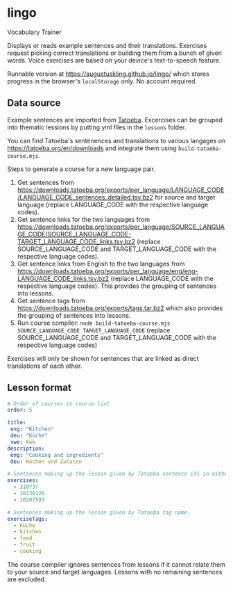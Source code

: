 # lingo
Vocabulary Trainer

Displays or reads example sentences and their translations. Exercises request picking correct translations or building them from a bunch of given words. Voice exercises are based on your device's text-to-speech feature.

Runnable version at https://augustuskling.github.io/lingo/ which stores progress in the browser's `localStorage` only. No account required.

## Data source
Example sentences are imported from [Tatoeba](https://tatoeba.org/). Excercises can be grouped into thematic lessions by putting yml files in the `lessons` folder.

You can find Tatoeba's sentenences and translations to various langages on https://tatoeba.org/en/downloads and integrate them using `build-tatoeba-course.mjs`.

Steps to generate a course for a new language pair.
1. Get sentences from https://downloads.tatoeba.org/exports/per_language/LANGUAGE_CODE/LANGUAGE_CODE_sentences_detailed.tsv.bz2 for source and target language (replace LANGUAGE_CODE with the respective language codes).
2. Get sentence links for the two languages from https://downloads.tatoeba.org/exports/per_language/SOURCE_LANGUAGE_CODE/SOURCE_LANGUAGE_CODE-TARGET_LANGUAGE_CODE_links.tsv.bz2 (replace SOURCE_LANGUAGE_CODE and TARGET_LANGUAGE_CODE with the respective language codes).
3. Get sentence links from English to the two languages from https://downloads.tatoeba.org/exports/per_language/eng/eng-LANGUAGE_CODE_links.tsv.bz2 (replace LANGUAGE_CODE with the respective language codes). This provides the grouping of sentences into lessons.
4. Get sentence tags from https://downloads.tatoeba.org/exports/tags.tar.bz2 which also provides the grouping of sentences into lessons.
5. Run course compiler: `node build-tatoeba-course.mjs SOURCE_LANGUAGE_CODE TARGET_LANGUAGE_CODE` (replace SOURCE_LANGUAGE_CODE and TARGET_LANGUAGE_CODE with the respective language codes)

Exercises will only be shown for sentences that are linked as direct translations of each other.

## Lesson format
```yml
# Order of courses in course list
order: 5

title:
 eng: "Kitchen"
 deu: "Küche"
 swe: Kök
description:
 eng: "Cooking and ingredients"
 deu: Kochen und Zutaten

# Sentences making up the lesson given by Tatoeba sentence ids in either source language, target language or English.
exercises:
  - 310737
  - 10136126
  - 10207593

# Sentences making up the lesson given by Tatoeba tag name.
exerciseTags:
  - Küche
  - kitchen
  - food
  - fruit
  - cooking

```

The course compiler ignores sentences from lessons if it cannot relate them to your source and target languages. Lessons with no remaining sentences are excluded.
